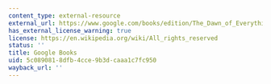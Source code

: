 ```yaml
---
content_type: external-resource
external_url: https://www.google.com/books/edition/The_Dawn_of_Everything/9xkQEAAAQBAJ?hl=en&gbpv=1
has_external_license_warning: true
license: https://en.wikipedia.org/wiki/All_rights_reserved
status: ''
title: Google Books
uid: 5c089081-8dfb-4cce-9b3d-caaa1c7fc950
wayback_url: ''
---
```

